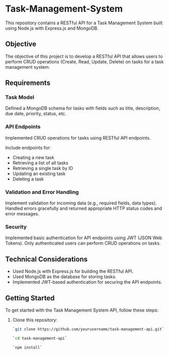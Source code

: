 # Task-Management-System

This repository contains a RESTful API for a Task Management System built using Node.js with Express.js and MongoDB.

## Objective

The objective of this project is to develop a RESTful API that allows users to perform CRUD operations (Create, Read, Update, Delete) on tasks for a task management system.

## Requirements

### Task Model

Defined a MongoDB schema for tasks with fields such as title, description, due date, priority, status, etc.

### API Endpoints

Implemented CRUD operations for tasks using RESTful API endpoints.

Include endpoints for:
- Creating a new task
- Retrieving a list of all tasks
- Retrieving a single task by ID
- Updating an existing task
- Deleting a task

### Validation and Error Handling

Implement validation for incoming data (e.g., required fields, data types).
Handled errors gracefully and returned appropriate HTTP status codes and error messages.

### Security

Implemented basic authentication for API endpoints using JWT (JSON Web Tokens).
Only authenticated users can perform CRUD operations on tasks.


## Technical Considerations

- Used Node.js with Express.js for building the RESTful API.
- Used MongoDB as the database for storing tasks.
- Implemented JWT-based authentication for securing the API endpoints.


## Getting Started

To get started with the Task Management System API, follow these steps:

1. Clone this repository:
   ```bash
   `git clone https://github.com/yourusername/task-management-api.git`

   `cd task-management-api`

   `npm install`


